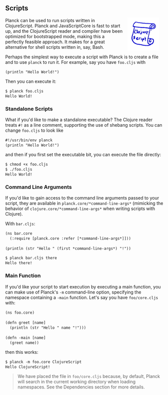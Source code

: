 ## Scripts

<img width="100" align="right" style="margin: 0ex 1em" src="img/scripts.jpg">
Planck can be used to run scripts written in ClojureScript. Planck and JavaScriptCore is fast to start up, and the ClojureScript reader and compiler have been optimized for bootstrapped mode, making this a perfectly feasible approach. It makes for a great alternative for shell scripts written in, say, Bash.

Perhaps the simplest way to execute a script with Planck is to create a file and to use `planck` to run it. For example, say you have `foo.cljs` with

```
(println "Hello World!")
```

Then you can execute it:

```
$ planck foo.cljs
Hello World!
```

### Standalone Scripts

What if you'd like to make a standalone executable? The Clojure reader treats `#!` as a line comment, supporting the use of shebang scripts. You can change `foo.cljs` to look like

```
#!/usr/bin/env planck
(println "Hello World!")
```

and then if you first set the executable bit, you can execute the file directly:

```
$ chmod +x foo.cljs 
$ ./foo.cljs 
Hello World!
```

### Command Line Arguments

If you'd like to gain access to the command line arguments passed to your script, they are available in `planck.core/*command-line-args*` (mimicking the behavior of `clojure.core/*command-line-args*` when writing scripts with Clojure).

With `bar.cljs`:

```
(ns bar.core
  (:require [planck.core :refer [*command-line-args*]]))

(println (str "Hello " (first *command-line-args*) "!"))
```

```
$ planck bar.cljs there
Hello there!
```

### Main Function

If you'd like your script to start execution by executing a main function, you can make use of Planck's `-m` command-line option, specifying the namespace containing a `-main` function. Let's say you have `foo/core.cljs` with:

```
(ns foo.core)

(defn greet [name]
  (println (str "Hello " name "!")))

(defn -main [name]
  (greet name))
```

then this works:

```
$ planck -m foo.core ClojureScript
Hello ClojureScript!
```

> We have placed the file in `foo/core.cljs` because, by default, Planck will search in the current working directory when loading namespaces. See the Dependencies section for more details.